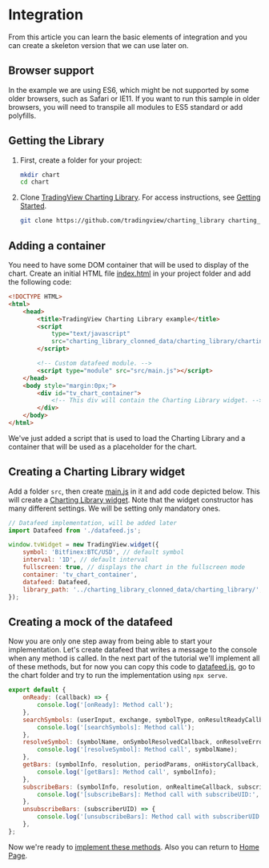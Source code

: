 # Integration

From this article you can learn the basic elements of integration and you can create a skeleton version that we can use later on.

## Browser support

In the example we are using ES6, which might be not supported by some older browsers, such as Safari or IE11. If you want to run this sample in older browsers, you will need to transpile all modules to ES5 standard or add polyfills.

## Getting the Library

1. First, create a folder for your project:

    ```bash
    mkdir chart
    cd chart
    ```

1. Clone [TradingView Charting Library][library-url]. For access instructions, see [Getting Started](getting-started.md).

    ```bash
    git clone https://github.com/tradingview/charting_library charting_library_clonned_data
    ```

## Adding a container

You need to have some DOM container that will be used to display of the chart.
Create an initial HTML file [index.html](../index.html) in your project folder and add the following code:

```html
<!DOCTYPE HTML>
<html>
    <head>
        <title>TradingView Charting Library example</title>
        <script
            type="text/javascript"
            src="charting_library_clonned_data/charting_library/charting_library.js">
        </script>

        <!-- Custom datafeed module. -->
        <script type="module" src="src/main.js"></script>
    </head>
    <body style="margin:0px;">
        <div id="tv_chart_container">
            <!-- This div will contain the Charting Library widget. -->
        </div>
    </body>
</html>
```

We've just added a script that is used to load the Charting Library and a container that will be used as a placeholder for the chart.

## Creating a Charting Library widget

Add a folder `src`, then create [main.js](../src/main.js) in it and add code depicted below. This will create a [Charting Library widget][widget-docs-url]. Note that the widget constructor has many different settings. We will be setting only mandatory ones.

```javascript
// Datafeed implementation, will be added later
import Datafeed from './datafeed.js';

window.tvWidget = new TradingView.widget({
    symbol: 'Bitfinex:BTC/USD', // default symbol
    interval: '1D', // default interval
    fullscreen: true, // displays the chart in the fullscreen mode
    container: 'tv_chart_container',
    datafeed: Datafeed,
    library_path: '../charting_library_clonned_data/charting_library/',
});
```

## Creating a mock of the datafeed

Now you are only one step away from being able to start your implementation. Let's create datafeed that writes a message to the console when any method is called. In the next part of the tutorial we'll implement all of these methods, but for now you can copy this code to [datafeed.js](../src/datafeed.js), go to the chart folder and try to run the implementation using `npx serve`.

```javascript
export default {
    onReady: (callback) => {
        console.log('[onReady]: Method call');
    },
    searchSymbols: (userInput, exchange, symbolType, onResultReadyCallback) => {
        console.log('[searchSymbols]: Method call');
    },
    resolveSymbol: (symbolName, onSymbolResolvedCallback, onResolveErrorCallback) => {
        console.log('[resolveSymbol]: Method call', symbolName);
    },
    getBars: (symbolInfo, resolution, periodParams, onHistoryCallback, onErrorCallback) => {
        console.log('[getBars]: Method call', symbolInfo);
    },
    subscribeBars: (symbolInfo, resolution, onRealtimeCallback, subscribeUID, onResetCacheNeededCallback) => {
        console.log('[subscribeBars]: Method call with subscribeUID:', subscribeUID);
    },
    unsubscribeBars: (subscriberUID) => {
        console.log('[unsubscribeBars]: Method call with subscriberUID:', subscriberUID);
    },
};
```

Now we're ready to [implement these methods](datafeed-implementation.md).
Also you can return to [Home Page](home.md).

[library-url]: https://github.com/tradingview/charting_library/
[widget-docs-url]: https://github.com/tradingview/charting_library/wiki/Widget-Constructor
